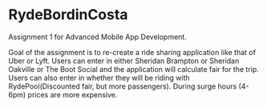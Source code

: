 # RydeBordinCosta

Assignment 1 for Advanced Mobile App Development. 

Goal of the assignment is to re-create a ride sharing application like that of Uber or Lyft.
Users can enter in either Sheridan Brampton or Sheridan Oakville or The Boot Social and the application will calculate fair for the trip.
Users can also enter in whether they will be riding with RydePool(Discounted fair, but more passengers). During surge hours (4-6pm) prices
are more expensive.



